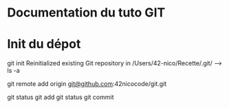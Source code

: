 # Documentation du tuto GIT 

# Init du dépot 

git init 
Reinitialized existing Git repository in /Users/42-nico/Recette/.git/ 
--> ls -a


git remote add origin git@github.com:42nicocode/git.git    

git status 
git add 
git status 
git commit

